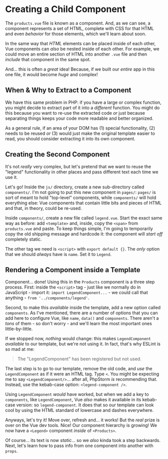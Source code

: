 # Creating a Child Component

The `products.vue` file is known as a component. And, as we can see, a component
represents a set of HTML, complete with CSS for that HTML and even *behavior*
for those elements, which we'll learn about soon.

In the same way that *HTML* elements can be placed inside of each other, Vue components
can *also* be nested inside of each other. For example, we could move an entire
section of HTML into another `.vue` file and then *include* that component in
the same spot.

And... this is often a *great* idea! Because, if we built our *entire* app
in this one file, it would become *huge* and complex!

## When & Why to Extract to a Component

We have this same problem in PHP: if you have a large or complex function,
you might decide to extract part of it into a *different* function. You might
do this because you want to re-use the extracted code *or* just because
separating things keeps your code more readable and better organized.

As a general rule, if an area of your DOM has (1) special functionality, (2) needs
to be reused *or* (3) would just make the original template easier to read, you
should consider extracting it into its own component.

## Creating the Second Component

It's not *really* very complex, but let's pretend that we want to reuse the
"legend" functionality in other places and pass different text each time we use
it.

Let's go! Inside the `js/` directory, create a new sub-directory called `components/`.
I'm not going to put this new component in `pages/`: `pages/` is sort of meant to
hold "top-level" components, while `components/` will hold everything else: Vue
components that contain little bits and pieces of HTML and that, in theory, could
be re-used.

Inside `components/`, create a new file called `legend.vue`. Start the exact same
way as before: add `<template>` and, inside, copy the `<span>` from `products.vue`
and paste. To keep things simple, I'm going to temporarily copy the old shipping
message and hardcode it: the component will *start off* completely static.

The other tag we need is `<script>` with `export default {}`. The *only* option
that we should *always* have is `name`. Set it to `Legend`.

## Rendering a Component inside a Template

Component... done! Using this in the `Products` component is a three step process.
First: inside the `<script>` tag - just like we normally do in JavaScript - import
it: `import LegendComponent...` - we could call that anything -
`from '../components/legend'`.

Second, to make this *available* inside the template, add a new option called
`components`. As I've mentioned, there are a number of options that you can add
here to configure Vue, like  `name`, `data()` and `components`. There aren't a
*tons* of them - so don't worry - and we'll learn the most important ones
little-by-little.

If we stopped now, *nothing* would change: this makes `LegendComponent` *available*
to our template, but we're not using it. In fact, that's why ESLint is so mad at
me:

> The "LegendComponent" has been registered but not used.

The last step is to go to our template, remove the old code, and *use* the
`LegendComponent` as if it were an HTML tag. Type `<`. You might be expecting me
to say `<LegendComponent/>`... after all, PhpStorm *is* recommending that.
Instead, use the kebab-case option: `<legend-component />`.

Using `LegendComponent` *would* have worked, but when we add a key to `components`,
like `LegendComponent`, Vue *also* makes it available in its kebab-case version:
so `legend-component`. It does that so our template can look cool by using the
HTML standard of lowercase and dashes everywhere.

Anyways, let's try it! Move over, refresh and... it works! But the *real* prize
is over on the Vue dev tools. Nice! Our component hierarchy is growing! We now
have a `<Legend>` component *inside* of `<Products>`.

Of course... its text is now *static*... so we *also* kinda took a step backwards.
Next, let's learn how to pass info from one component into another with `props`.
